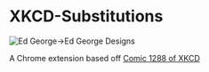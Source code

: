 XKCD-Substitutions
==================

![Ed George->Ed George Designs](http://imgs.xkcd.com/comics/substitutions.png)

A Chrome extension based off [Comic 1288 of XKCD](http://xkcd.com/1288/)


